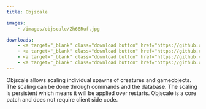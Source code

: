 ```yaml
---
title: Objscale

images:
    - /images/objscale/Zh68Ruf.jpg

downloads:
    - <a target="_blank" class="download button" href="https://github.com/Rochet2/TrinityCore/blob/objscale_3.3.5/src/server/scripts/Custom/objscale/" onClick="ga('send', 'event', 'Download', 'click', 'Objscale TrinityCore');">TrinityCore 3.3.5</a>
    - <a target="_blank" class="download button" href="https://github.com/Rochet2/TrinityCore/blob/objscale_6.x/src/server/scripts/Custom/objscale/" onClick="ga('send', 'event', 'Download', 'click', 'Objscale TrinityCore 6.x');">TrinityCore 6.x</a>
    - <a target="_blank" class="download button" href="https://github.com/Rochet2/TrinityCore/blob/objscale_7.x/src/server/scripts/Custom/objscale/" onClick="ga('send', 'event', 'Download', 'click', 'Objscale TrinityCore 7.x');">TrinityCore 7.x</a>
    - <a target="_blank" class="download button" href="https://github.com/Rochet2/TrinityCore/blob/objscale_master/src/server/scripts/Custom/objscale/" onClick="ga('send', 'event', 'Download', 'click', 'Objscale TrinityCore master');">TrinityCore master (8.x)</a>
---
```


Objscale allows scaling individual spawns of creatures and gameobjects.
The scaling can be done through commands and the database.
The scaling is persistent which means it will be applied over restarts.
Objscale is a core patch and does not require client side code.
